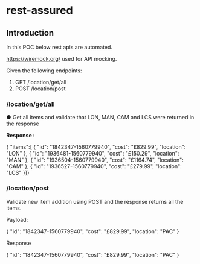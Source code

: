 # rest-assured

## Introduction

In this POC below rest apis are automated. 

https://wiremock.org/ used for API mocking.


Given the following endpoints:
1. GET /location/get/all
2. POST /location/post

### /location/get/all
● Get all items and validate that LON, MAN, CAM and LCS were returned in the
response

**Response :**

{
"items":[
{
"id": "1842347-1560779940",
"cost": "£829.99",
"location": "LON"
},
{
"id": "1936481-1560779940",
"cost": "£150.29",
"location": "MAN"
},
{
"id": "1936504-1560779940",
"cost": "£1164.74",
"location": "CAM"
},
{
"id": "1936527-1560779940",
"cost": "£279.99",
"location": "LCS"
}]}

### /location/post
Validate new item addition using POST and the response returns all the items.

Payload:

{
"id": "1842347-1560779940",
"cost": "£829.99",
"location": "PAC"
}

Response 

{
"id": "1842347-1560779940",
"cost": "£829.99",
"location": "PAC"
}